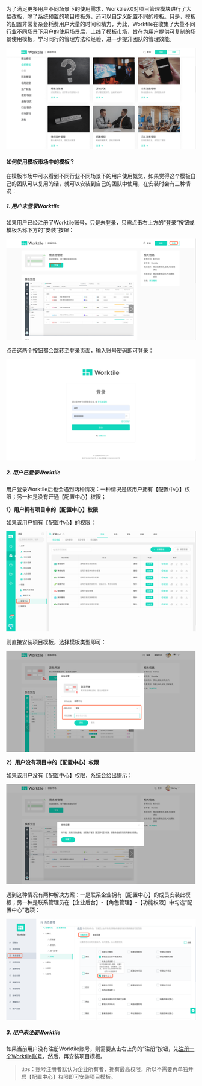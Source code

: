 为了满足更多用户不同场景下的使用需求，Worktile7.0对项目管理模块进行了大幅改版，除了系统预置的项目模板外，还可以自定义配置不同的模板。只是，模板的配置非常复杂会耗费用户大量的时间和精力，为此，Worktile在收集了大量不同行业不同场景下用户的使用场景后，上线了[模板市场](https://apps.worktile.com/templates)，旨在为用户提供可复制的场景使用模板，学习同行的管理方法和经验，进一步提升团队的管理效能。

![](/assets/0-模板市场.png)

#### 如何使用模板市场中的模板？
在模板市场中可以看到不同行业不同场景下的用户使用概览，如果觉得这个模板自己的团队可以复用的话，就可以安装到自己的团队中使用，在安装时会有三种情况：

##### 1. 用户未登录Worktile
如果用户已经注册了Worktile账号，只是未登录，只需点击右上方的“登录”按钮或模板名称下方的“安装”按钮：

![](/assets/0-安装模板1.png)

点击这两个按钮都会跳转至登录页面，输入账号密码即可登录：

![](/assets/2-登录页面.png)

##### 2. 用户已登录Worktile
用户登录Worktile后也会遇到两种情况：一种情况是该用户拥有【配置中心】权限；另一种是没有开通【配置中心】权限；

**1）用户拥有项目中的【配置中心】权限**

如果该用户拥有【配置中心】的权限：

![](/assets/配置中心权限1.png)

则直接安装项目模板，选择模板类型即可：

![](/assets/4-安装模板.png)

**2）用户没有项目中的【配置中心】权限**

如果该用户没有【配置中心】权限，系统会给出提示：

![](/assets/0-配置中心权限1.png)

遇到这种情况有两种解决方案：一是联系企业拥有【配置中心】的成员安装此模板；另一种是联系管理员在【企业后台】-【角色管理】-【功能权限】中勾选“配置中心”选项：

![](/assets/配置中心权限2.png)

##### 3. 用户未注册Worktile
如果当前用户没有注册Worktile账号，则需要点击右上角的“注册”按钮，先[注册一个Worktile账号](/help/new/building-team.md)，然后，再安装项目模板。
> tips：账号注册者默认为企业所有者，拥有最高权限，所以不需要再单独开启【配置中心】权限即可安装项目模板。








